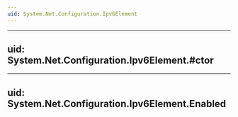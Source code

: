 ```yaml
---
uid: System.Net.Configuration.Ipv6Element
---
```


---
uid: System.Net.Configuration.Ipv6Element.#ctor
---

---
uid: System.Net.Configuration.Ipv6Element.Enabled
---
